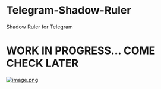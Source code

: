 # Telegram-Shadow-Ruler
Shadow Ruler for Telegram
#
# WORK IN PROGRESS... COME CHECK LATER
[![image.png](https://i.postimg.cc/R02s89XM/image.png)](https://postimg.cc/3yCF4ss6)
